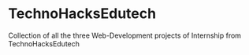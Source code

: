 # TechnoHacksEdutech
Collection of all the three Web-Development projects of Internship from TechnoHacksEdutech
